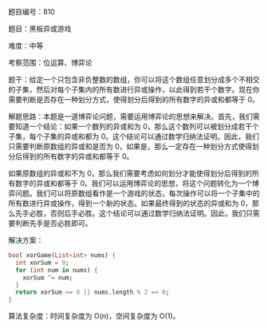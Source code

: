 题目编号：810

题目：黑板异或游戏

难度：中等

考察范围：位运算、博弈论

题干：给定一个只包含非负整数的数组，你可以将这个数组任意划分成多个不相交的子集，然后对每个子集内的所有数进行异或操作，以此得到若干个数字。现在你需要判断是否存在一种划分方式，使得划分后得到的所有数字的异或和都等于 0。

解题思路：本题是一道博弈论问题，需要运用博弈论的思想来解决。首先，我们需要知道一个结论：如果一个数列的异或和为 0，那么这个数列可以被划分成若干个子集，每个子集的异或和都为 0。这个结论可以通过数学归纳法证明。因此，我们只需要判断原数组的异或和是否为 0，如果是，那么一定存在一种划分方式使得划分后得到的所有数字的异或和都等于 0。

如果原数组的异或和不为 0，那么我们需要考虑如何划分才能使得划分后得到的所有数字的异或和都等于 0。我们可以运用博弈论的思想，将这个问题转化为一个博弈问题。我们可以将原数组看作是一个游戏的状态，每次操作可以将一个子集中的所有数进行异或操作，得到一个新的状态。如果最终得到的状态的异或和为 0，那么先手必胜，否则后手必胜。这个结论可以通过数学归纳法证明。因此，我们只需要判断先手是否必胜即可。

解决方案：

```dart
bool xorGame(List<int> nums) {
  int xorSum = 0;
  for (int num in nums) {
    xorSum ^= num;
  }
  return xorSum == 0 || nums.length % 2 == 0;
}
```

算法复杂度：时间复杂度为 O(n)，空间复杂度为 O(1)。